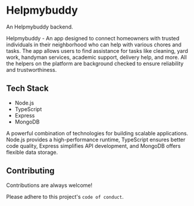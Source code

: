 
# Helpmybuddy

An Helpmybuddy backend.

Helpmybuddy - An app designed to connect homeowners with trusted individuals in their neighborhood who can help with various chores and tasks. The app allows users to find assistance for tasks like cleaning, yard work, handyman services, academic support, delivery help, and more. All the helpers on the platform are background checked to ensure reliability and trustworthiness.


## Tech Stack

- Node.js
- TypeScript
- Express
- MongoDB

A powerful combination of technologies for building scalable applications. Node.js provides a high-performance runtime, TypeScript ensures better code quality, Express simplifies API development, and MongoDB offers flexible data storage.
## Contributing

Contributions are always welcome!

Please adhere to this project's `code of conduct`.


